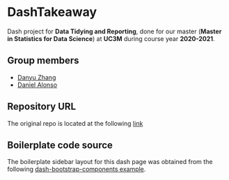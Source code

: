 # DashTakeaway

Dash project for **Data Tidying and Reporting**, done for our master (**Master in Statistics for Data Science**) at **UC3M** during course year **2020-2021**.

## Group members

- [Danyu Zhang](https://github.com/danyuz)
- [Daniel Alonso](https://github.com/dreth)

## Repository URL

The original repo is located at the following [link](https://github.com/dreth/DashTakeaway)

## Boilerplate code source

The boilerplate sidebar layout for this dash page was obtained from the following [dash-bootstrap-components example](https://github.com/facultyai/dash-bootstrap-components/blob/main/examples/multi-page-apps/simple_sidebar.py).